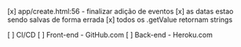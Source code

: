 
[x] app/create.html:56 - finalizar adição de eventos
[x] as datas estao sendo salvas de forma errada
[x] todos os .getValue retornam strings

[ ] CI/CD
  [ ] Front-end - GitHub.com
  [ ] Back-end - Heroku.com

